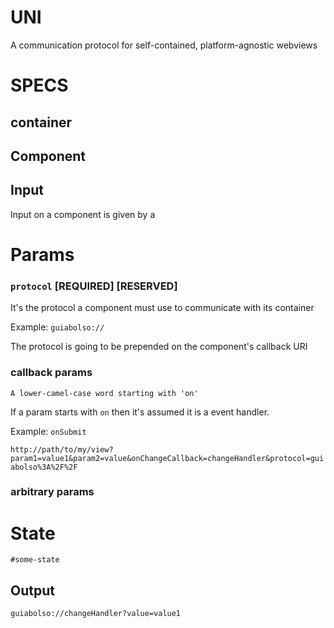 # UNI
A communication protocol for self-contained, platform-agnostic webviews



# SPECS

## container

## Component

## Input

Input on a component is given by a

# Params

### `protocol` [<b>REQUIRED</b>] [<b>RESERVED</b>]

It's the protocol a component must use to communicate with its container

Example: `guiabolso://`

The protocol is going to be prepended on the component's callback URI

### callback params 

`A lower-camel-case word starting with 'on'`

If a param starts with `on` then it's assumed it is a event handler.

Example: `onSubmit`

`http://path/to/my/view?param1=value1&param2=value&onChangeCallback=changeHandler&protocol=guiabolso%3A%2F%2F`

### arbitrary params

# State
`#some-state`

## Output

`guiabolso://changeHandler?value=value1`